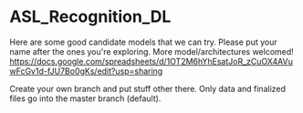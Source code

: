 # ASL_Recognition_DL

Here are some good candidate models that we can try. Please put your name after the ones you're exploring. More model/architectures welcomed!  
https://docs.google.com/spreadsheets/d/1OT2M6hYhEsatJoR_zCuOX4AVuwFcGv1d-fJU7Bo0gKs/edit?usp=sharing  

Create your own branch and put stuff other there. Only data and finalized files go into the master branch (default).
